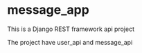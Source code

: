 # message_app

This is a Django REST framework api project

The project have user_api and message_api
